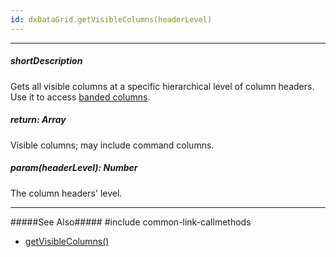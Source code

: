 ```yaml
---
id: dxDataGrid.getVisibleColumns(headerLevel)
---
```

---
##### shortDescription
Gets all visible columns at a specific hierarchical level of column headers. Use it to access [banded columns](/concepts/05%20Widgets/DataGrid/15%20Columns/10%20Column%20Types/2%20Band%20Columns.md '/Documentation/Guide/UI_Components/DataGrid/Columns/Column_Types/Band_Columns/').

##### return: Array<dxDataGridColumn>
Visible columns; may include command columns.

##### param(headerLevel): Number
The column headers' level.

---
#####See Also#####
#include common-link-callmethods
- [getVisibleColumns()](/api-reference/10%20UI%20Widgets/dxDataGrid/3%20Methods/getVisibleColumns().md '{basewidgetpath}/Methods/#getVisibleColumns')